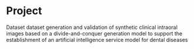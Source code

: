 # Project 
Dataset dataset generation and validation of synthetic clinical intraoral images based on a divide-and-conquer generation model to support the establishment of an artificial intelligence service model for dental diseases
